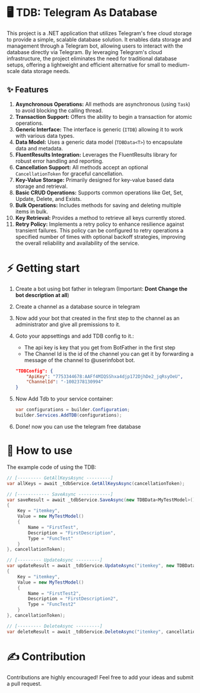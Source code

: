 # 🖥️ TDB: Telegram As Database
This project is a .NET application that utilizes Telegram's free cloud storage to provide a simple, scalable database solution. It enables data storage and management through a Telegram bot, allowing users to interact with the database directly via Telegram. By leveraging Telegram's cloud infrastructure, the project eliminates the need for traditional database setups, offering a lightweight and efficient alternative for small to medium-scale data storage needs.

## ✨ Features

1. **Asynchronous Operations:** All methods are asynchronous (using `Task`) to avoid blocking the calling thread.
1. **Transaction Support:** Offers the ability to begin a transaction for atomic operations.
1. **Generic Interface:** The interface is generic (`ITDB`) allowing it to work with various data types.
1. **Data Model:** Uses a generic data model (`TDBData<T>`) to encapsulate data and metadata.
1. **FluentResults Integration:** Leverages the FluentResults library for robust error handling and reporting.
1. **Cancellation Support:** All methods accept an optional `CancellationToken` for graceful cancellation.
1. **Key-Value Storage:** Primarily designed for key-value based data storage and retrieval.
1. **Basic CRUD Operations:** Supports common operations like Get, Set, Update, Delete, and Exists.
1. **Bulk Operations:** Includes methods for saving and deleting multiple items in bulk.
1. **Key Retrieval:** Provides a method to retrieve all keys currently stored.
1. **Retry Policy:** Implements a retry policy to enhance resilience against transient failures. This policy can be configured to retry operations a specified number of times with optional backoff strategies, improving the overall reliability and availability of the service.

# ⚡ Getting start
1. Create a bot using bot father in telegram (Important: **Dont Change the bot description at all**)
2. Create a channel as a database source in telegram
3. Now add your bot that created in the first step to the channel as an administrator and give all premissions to it.
4. Goto your appsettings and add TDB config to it.:
    - The api key is key that you get from BotFather in the first step
    - The Channel Id is the id of the channel you can get it by forwarding a message of the channel to @userinfobot bot.
    ```json
    "TDBConfig": {
        "ApiKey": "7753344678:AAFf4MIQSShxa4djp172DjhDe2_jqRsyOeU",
        "ChannelId": "-1002378130994"
    }
    ```
5. Now Add Tdb to your service container:

    ```csharp
    var configurations = builder.Configuration;
    builder.Services.AddTDB(configurations);
    ```

6. Done! now you can use the telegram free database

# 🚀 How to use
The example code of using the TDB:
```csharp
// [--------- GetAllKeysAsync ---------]
var allKeys = await _tdbService.GetAllKeysAsync(cancellationToken);

// [------------ SaveAsync ------------]
var saveResult = await _tdbService.SaveAsync(new TDBData<MyTestModel>()
{
    Key = "itemkey",
    Value = new MyTestModel()
    {
        Name = "FirstTest",
        Description = "FirstDescription",
        Type = "FuncTest"
    }
}, cancellationToken);

// [--------- UpdateAsync ---------]
var updateResult = await _tdbService.UpdateAsync("itemkey", new TDBData<MyTestModel>()
{
    Key = "itemkey",
    Value = new MyTestModel()
    {
        Name = "FirstTest2",
        Description = "FirstDescription2",
        Type = "FuncTest2"
    }
}, cancellationToken);

// [--------- DeleteAsync ---------]
var deleteResult = await _tdbService.DeleteAsync("itemkey", cancellationToken);
```

# ✍️ Contribution
Contributions are highly encouraged! Feel free to add your ideas and submit a pull request.
